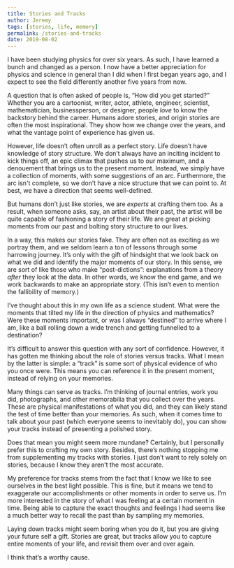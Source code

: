 ```yaml
---
title: Stories and Tracks
author: Jeremy
tags: [stories, life, memory]
permalink: /stories-and-tracks
date: 2019-08-02
---
```


I have been studying physics for over six years. As such, I have learned a bunch and changed as a person. I now have a better appreciation for physics and science in general than I did when I first began years ago, and I expect to see the field differently another five years from now.

A question that is often asked of people is, “How did you get started?” Whether you are a cartoonist, writer, actor, athlete, engineer, scientist, mathematician, businessperson, or designer, people *love* to know the backstory behind the career. Humans adore stories, and origin stories are often the most inspirational. They show how we change over the years, and what the vantage point of experience has given us.

However, life doesn’t often unroll as a perfect story. Life doesn’t have knowledge of story structure. We don’t always have an inciting incident to kick things off, an epic climax that pushes us to our maximum, and a denouement that brings us to the present moment. Instead, we simply have a collection of moments, with some suggestions of an arc. Furthermore, the arc isn't complete, so we don’t have a nice structure that we can point to. At best, we have a direction that seems well-defined.

But humans don’t just like stories, we are *experts* at crafting them too. As a result, when someone asks, say, an artist about their past, the artist will be quite capable of fashioning a story of their life. We are great at picking moments from our past and bolting story structure to our lives.

In a way, this makes our stories fake. They are often not as exciting as we portray them, and we seldom learn a ton of lessons through some harrowing journey. It’s only with the gift of hindsight that we look back on what we did and identify the major moments of our story. In this sense, we are sort of like those who make “post-dictions”: explanations from a theory *after* they look at the data. In other words, we know the end game, and we work backwards to make an appropriate story. (This isn’t even to mention the fallibility of memory.)

I’ve thought about this in my own life as a science student. What were the moments that tilted my life in the direction of physics and mathematics? Were these moments important, or was I always “destined” to arrive where I am, like a ball rolling down a wide trench and getting funnelled to a destination?

It’s difficult to answer this question with any sort of confidence. However, it has gotten me thinking about the role of stories versus tracks. What I mean by the latter is simple: a “track” is some sort of physical evidence of who you once were. This means you can reference it in the present moment, instead of relying on your memories.

Many things can serve as tracks. I’m thinking of journal entries, work you did, photographs, and other memorabilia that you collect over the years. These are physical manifestations of what you did, and they can likely stand the test of time better than your memories. As such, when it comes time to talk about your past (which everyone seems to inevitably do), you can show your tracks instead of presenting a polished story.

Does that mean you might seem more mundane? Certainly, but I personally prefer this to crafting my own story. Besides, there’s nothing stopping me from supplementing my tracks with stories. I just don’t want to rely solely on stories, because I know they aren’t the most accurate.

My preference for tracks stems from the fact that I know we like to see ourselves in the best light possible. This is fine, but it means we tend to exaggerate our accomplishments or other moments in order to serve us. I’m more interested in the story of what I was feeling at a certain moment in time. Being able to capture the exact thoughts and feelings I had seems like a much better way to recall the past than by sampling my memories.

Laying down tracks might seem boring when you do it, but you are giving your future self a gift. Stories are great, but tracks allow you to capture entire moments of your life, and revisit them over and over again.

I think that’s a worthy cause.
